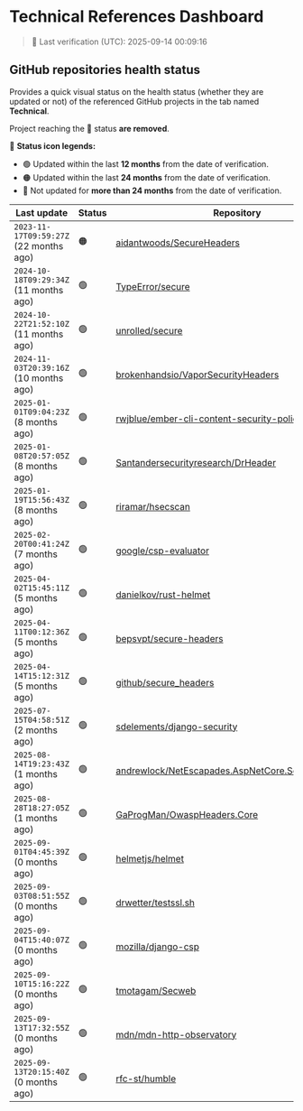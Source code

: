 
# Technical References Dashboard

> 📅 Last verification (UTC): 2025-09-14 00:09:16

## GitHub repositories health status

Provides a quick visual status on the health status (whether they are updated or not) of the referenced GitHub projects in the tab named **Technical**.

Project reaching the :red_circle: status **are removed**.

:speech_balloon: **Status icon legends:**

* :green_circle: Updated within the last **12 months** from the date of verification.
* :orange_circle: Updated within the last **24 months** from the date of verification.
* :red_circle: Not updated for **more than 24 months** from the date of verification.

| Last update | Status | Repository |
| --- | --- | --- |
| `2023-11-17T09:59:27Z` (22 months ago) | :orange_circle: | [aidantwoods/SecureHeaders](https://github.com/aidantwoods/SecureHeaders) |
| `2024-10-18T09:29:34Z` (11 months ago) | :green_circle: | [TypeError/secure](https://github.com/TypeError/secure) |
| `2024-10-22T21:52:10Z` (11 months ago) | :green_circle: | [unrolled/secure](https://github.com/unrolled/secure) |
| `2024-11-03T20:39:16Z` (10 months ago) | :green_circle: | [brokenhandsio/VaporSecurityHeaders](https://github.com/brokenhandsio/VaporSecurityHeaders) |
| `2025-01-01T09:04:23Z` (8 months ago) | :green_circle: | [rwjblue/ember-cli-content-security-policy/](https://github.com/rwjblue/ember-cli-content-security-policy/) |
| `2025-01-08T20:57:05Z` (8 months ago) | :green_circle: | [Santandersecurityresearch/DrHeader](https://github.com/Santandersecurityresearch/DrHeader) |
| `2025-01-19T15:56:43Z` (8 months ago) | :green_circle: | [riramar/hsecscan](https://github.com/riramar/hsecscan) |
| `2025-02-20T00:41:24Z` (7 months ago) | :green_circle: | [google/csp-evaluator](https://github.com/google/csp-evaluator) |
| `2025-04-02T15:45:11Z` (5 months ago) | :green_circle: | [danielkov/rust-helmet](https://github.com/danielkov/rust-helmet) |
| `2025-04-11T00:12:36Z` (5 months ago) | :green_circle: | [bepsvpt/secure-headers](https://github.com/bepsvpt/secure-headers) |
| `2025-04-14T15:12:31Z` (5 months ago) | :green_circle: | [github/secure_headers](https://github.com/github/secure_headers) |
| `2025-07-15T04:58:51Z` (2 months ago) | :green_circle: | [sdelements/django-security](https://github.com/sdelements/django-security) |
| `2025-08-14T19:23:43Z` (1 months ago) | :green_circle: | [andrewlock/NetEscapades.AspNetCore.SecurityHeaders](https://github.com/andrewlock/NetEscapades.AspNetCore.SecurityHeaders) |
| `2025-08-28T18:27:05Z` (1 months ago) | :green_circle: | [GaProgMan/OwaspHeaders.Core](https://github.com/GaProgMan/OwaspHeaders.Core) |
| `2025-09-01T04:45:39Z` (0 months ago) | :green_circle: | [helmetjs/helmet](https://github.com/helmetjs/helmet) |
| `2025-09-03T08:51:55Z` (0 months ago) | :green_circle: | [drwetter/testssl.sh](https://github.com/drwetter/testssl.sh) |
| `2025-09-04T15:40:07Z` (0 months ago) | :green_circle: | [mozilla/django-csp](https://github.com/mozilla/django-csp) |
| `2025-09-10T15:16:22Z` (0 months ago) | :green_circle: | [tmotagam/Secweb](https://github.com/tmotagam/Secweb) |
| `2025-09-13T17:32:55Z` (0 months ago) | :green_circle: | [mdn/mdn-http-observatory](https://github.com/mdn/mdn-http-observatory) |
| `2025-09-13T20:15:40Z` (0 months ago) | :green_circle: | [rfc-st/humble](https://github.com/rfc-st/humble) |

